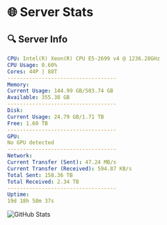 # 🌐 Server Stats
## 🔍 Server Info
```yaml
CPU: Intel(R) Xeon(R) CPU E5-2699 v4 @ 1236.28GHz
CPU Usage: 0.60%
Cores: 44P | 88T
-----------------------------------
Memory:
Current Usage: 144.99 GB/503.74 GB
Available: 355.38 GB
-----------------------------------
Disk:
Current Usage: 24.79 GB/1.71 TB
Free: 1.60 TB
-----------------------------------
GPU:
No GPU detected
-----------------------------------
Network:
Current Transfer (Sent): 47.24 MB/s
Current Transfer (Received): 594.87 KB/s
Total Sent: 158.36 TB
Total Received: 2.34 TB
-----------------------------------
Uptime:
19d 18h 58m 37s
```
![GitHub Stats](https://img.shields.io/badge/Updated-2025-02-27_17:41:55-blue)
